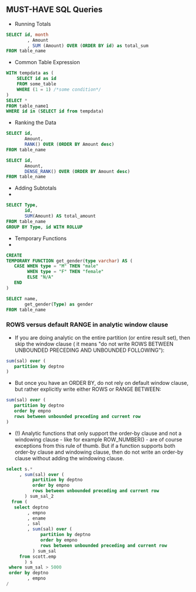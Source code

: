 ## MUST-HAVE SQL Queries

* Running Totals

```sql
SELECT id, month
        , Amount
        , SUM (Amount) OVER (ORDER BY id) as total_sum
FROM table_name
```

* Common Table Expression

```sql
WITH tempdata as (
    SELECT id as id
    FROM some_table
    WHERE (1 = 1) /*some condition*/
)
SELECT *
FROM table_name1
WHERE id in (SELECT id from tempdata)
```

* Ranking the Data

```sql
SELECT id,
       Amount,
       RANK() OVER (ORDER BY Amount desc)
FROM table_name
```

```sql
SELECT id,
       Amount,
       DENSE_RANK() OVER (ORDER BY Amount desc)
FROM table_name
```

* Adding Subtotals
*

```sql
SELECT Type,
       id,
       SUM(Amount) AS total_amount
FROM table_name
GROUP BY Type, id WITH ROLLUP
```

* Temporary Functions
*

```sql
CREATE
TEMPORARY FUNCTION get_gender(type varchar) AS (
   CASE WHEN type = "M" THEN "male"
        WHEN type = "F" THEN "female"
        ELSE "N/A"
   END
)

SELECT name,
       get_gender(Type) as gender
FROM table_name
```

### ROWS versus default RANGE in analytic window clause
* If you are doing analytic on the entire partition (or entire result set), then skip the window clause ( it means "do not write ROWS BETWEEN UNBOUNDED PRECEDING AND UNBOUNDED FOLLOWING"):
```sql
sum(sal) over (
   partition by deptno
)
```

* But once you have an ORDER BY, do not rely on default window clause, but rather explicitly write either ROWS or RANGE BETWEEN:
```sql
sum(sal) over (
   partition by deptno
   order by empno
   rows between unbounded preceding and current row
)
```
* (!) Analytic functions that only support the order-by clause and not a windowing clause - like for example ROW_NUMBER() - are of course exceptions from this rule of thumb. 
But if a function supports both order-by clause and windowing clause, then do not write an order-by clause without adding the windowing clause.
```sql
select s.*
     , sum(sal) over (
          partition by deptno
          order by empno
          rows between unbounded preceding and current row
       ) sum_sal_2
  from (
   select deptno
        , empno
        , ename
        , sal
        , sum(sal) over (
             partition by deptno
             order by empno
             rows between unbounded preceding and current row
          ) sum_sal
     from scott.emp
       ) s
 where sum_sal > 5000
 order by deptno
        , empno
/

```
